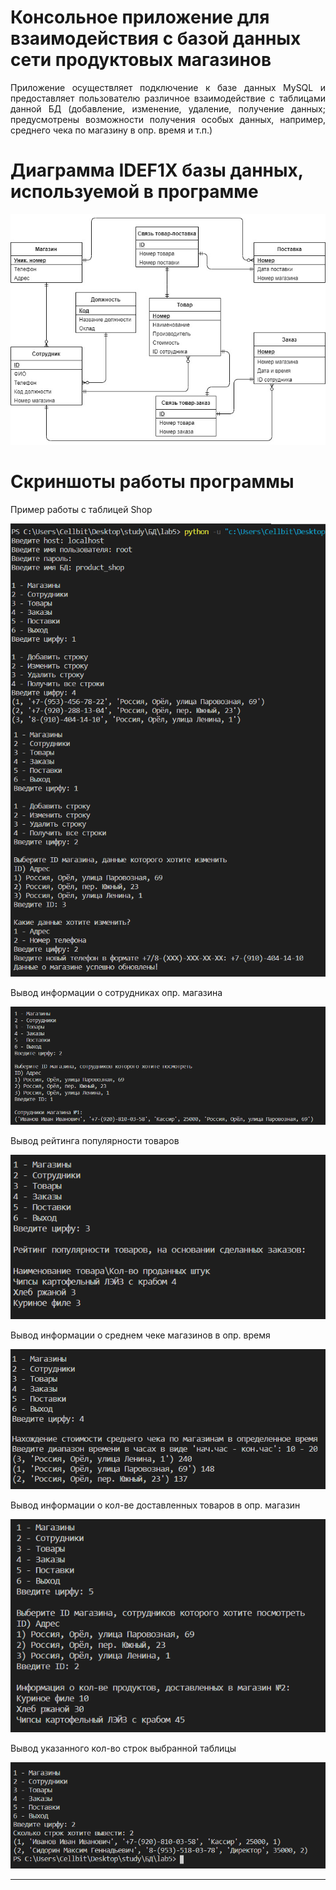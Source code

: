 # Консольное приложение для взаимодействия с базой данных сети продуктовых магазинов

<div align="justify">Приложение осуществляет подключение к базе данных MySQL и предоставляет пользователю
различное взаимодействие с таблицами данной БД (добавление, изменение, удаление, получение данных; 
предусмотрены возможности получения особых данных, например, среднего чека по магазину в опр. время и т.п.)</div>

# Диаграмма IDEF1X базы данных, используемой в программе

![diag](screenshots/IDEF1X.jpg)

# Скриншоты работы программы

<div align="justify">Пример работы с таблицей Shop</div>

![1](screenshots/1.png)

<div align="justify">Вывод информации о сотрудниках опр. магазина</div>

![2](screenshots/2.png)

<div align="justify">Вывод рейтинга популярности товаров</div>

![3](screenshots/3.png)

<div align="justify">Вывод информации о среднем чеке магазинов в опр. время</div>

![4](screenshots/4.png)

<div align="justify">Вывод информации о кол-ве доставленных товаров в опр. магазин</div>

![5](screenshots/5.png)

<div align="justify">Вывод указанного кол-во строк выбранной таблицы</div>

![6](screenshots/6.png)
___